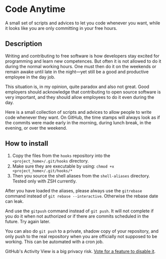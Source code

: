 # Code Anytime

A small set of scripts and advices to let you code whenever you want, while it looks like you are only committing in your free hours.

## Description

Writing and contributing to free software is how developers stay excited for programming and learn new competences. But often it is not allowed to do it during the normal working hours. One must then do it on the weekends or remain awake until late in the night—yet still be a good and productive employee in the day job.

This situation is, in my opinion, quite paradox and also not great. Good employers should acknowledge that contributing to open source software is very important, and they should allow employees to do it even during the day.

Here is a small collection of scripts and advices to allow people to write code whenever they want. On GitHub, the time stamps will always look as if the commits were made early in the morning, during lunch break, in the evening, or over the weekend.

## How to install

1) Copy the files from the `hooks` repository into the `<project_home>/.git/hooks` directory.
2) Make sure they are executable by using: `chmod +x <project_home>/.git/hooks/*`
3) Then you source the shell aliases from the `shell-aliases` directory. Tested only with ZSH currently.

After you have loaded the aliases, please always use the `gitrebase` command instead of `git rebase --interactive`. Otherwise the rebase date can leak.

And use the `gitpush` command instead of `git push`. It will not complete if you do it when not authorized or if there are commits scheduled in the future. Try again later.

You can also do `git push` to a private, shadow copy of your repository, and only push to the real repository when you are officially not supposed to be working. This can be automated with a cron job.

GitHub's Activity View is a big privacy risk. [Vote for a feature to disable it](https://github.com/orgs/community/discussions/123659).